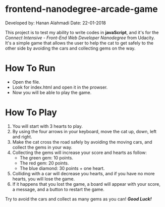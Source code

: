 frontend-nanodegree-arcade-game
===============================

Developed by: Hanan Alahmadi
Date: 22-01-2018

This project is to test my ability to write codes in **javaScript**, and it's for the _Connect Intensive - Front-End Web Developer Nanodegree_ from Udacity.
It's a simple game that allows the user to help the cat to get safely to the other side by avoiding the cars and collecting gems on the way.


How To Run
===============================
- Open the file.
- Look for index.html and open it in the prowser.
- Now you will be able to play the game.

How To Play
===============================
1. You will start with 3 hearts to play.
1. By using the four arrows in your keyboard, move the cat up, down, left and right.
2. Make the cat cross the road safely by avoiding the moving cars, and collect the gems in your way.
3. Collecting the gems will increase your score and hearts as follow:
   - The green gem: 10 points.
   - The red gem: 20 points.
   - The blue diamond: 30 points + one heart.
4. Colliding with a car will decrease you hearts, and if you have no more hearts, you will lose the game.
5. If it happens that you lost the game, a board will appear with your score, a message, and a button to restart the game.

Try to avoid the cars and collect as many gems as you can! **_Good Luck!_**